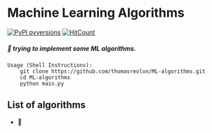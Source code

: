 # Machine Learning Algorithms

[![PyPI pyversions](https://img.shields.io/badge/python-3.7|3.8|3.9-16b.svg)](https://shields.io/) [![HitCount](http://hits.dwyl.com/thomasreolon/ML-algorithms.svg)](http://hits.dwyl.com/thomasreolon/ML-algorithms)

##### :construction: trying to implement some ML algorithms.

```
Usage (Shell Instructions):
    git clone https://github.com/thomasreolon/ML-algorithms.git
    cd ML-algorithms
    python main.py
```

## List of algorithms

- :construction:
